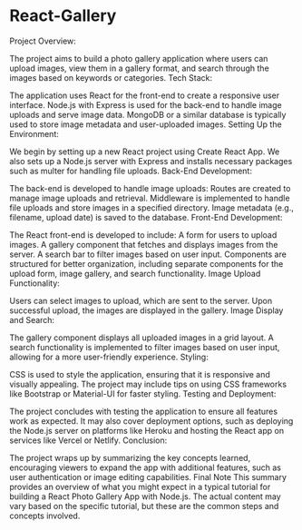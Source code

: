 # React-Gallery
Project Overview:

The project aims to build a photo gallery application where users can upload images, view them in a gallery format, and search through the images based on keywords or categories.
Tech Stack:

The application uses React for the front-end to create a responsive user interface.
Node.js with Express is used for the back-end to handle image uploads and serve image data.
MongoDB or a similar database is typically used to store image metadata and user-uploaded images.
Setting Up the Environment:

We begin by setting up a new React project using Create React App.
We also sets up a Node.js server with Express and installs necessary packages such as multer for handling file uploads.
Back-End Development:

The back-end is developed to handle image uploads:
Routes are created to manage image uploads and retrieval.
Middleware is implemented to handle file uploads and store images in a specified directory.
Image metadata (e.g., filename, upload date) is saved to the database.
Front-End Development:

The React front-end is developed to include:
A form for users to upload images.
A gallery component that fetches and displays images from the server.
A search bar to filter images based on user input.
Components are structured for better organization, including separate components for the upload form, image gallery, and search functionality.
Image Upload Functionality:

Users can select images to upload, which are sent to the server.
Upon successful upload, the images are displayed in the gallery.
Image Display and Search:

The gallery component displays all uploaded images in a grid layout.
A search functionality is implemented to filter images based on user input, allowing for a more user-friendly experience.
Styling:

CSS is used to style the application, ensuring that it is responsive and visually appealing.
The project may include tips on using CSS frameworks like Bootstrap or Material-UI for faster styling.
Testing and Deployment:

The project concludes with testing the application to ensure all features work as expected.
It may also cover deployment options, such as deploying the Node.js server on platforms like Heroku and hosting the React app on services like Vercel or Netlify.
Conclusion:

The project wraps up by summarizing the key concepts learned, encouraging viewers to expand the app with additional features, such as user authentication or image editing capabilities.
Final Note
This summary provides an overview of what you might expect in a typical tutorial for building a React Photo Gallery App with Node.js. The actual content may vary based on the specific tutorial, but these are the common steps and concepts involved.
